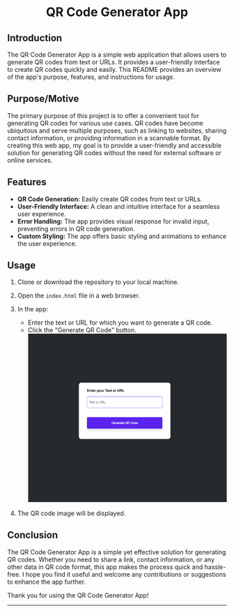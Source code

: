 # <p align="center"> QR Code Generator App </p>

## Introduction

The QR Code Generator App is a simple web application that allows users to generate QR codes from text or URLs. It provides a user-friendly interface to create QR codes quickly and easily. This README provides an overview of the app's purpose, features, and instructions for usage.

## Purpose/Motive

The primary purpose of this project is to offer a convenient tool for generating QR codes for various use cases. QR codes have become ubiquitous and serve multiple purposes, such as linking to websites, sharing contact information, or providing information in a scannable format. By creating this web app, my goal is to provide a user-friendly and accessible solution for generating QR codes without the need for external software or online services.

## Features

- **QR Code Generation:** Easily create QR codes from text or URLs.
- **User-Friendly Interface:** A clean and intuitive interface for a seamless user experience.
- **Error Handling:** The app provides visual response for invalid input, preventing errors in QR code generation.
- **Custom Styling:** The app offers basic styling and animations to enhance the user experience.

## Usage

1. Clone or download the repository to your local machine.
2. Open the `index.html` file in a web browser.
   
3. In the app:
   - Enter the text or URL for which you want to generate a QR code.
   - Click the "Generate QR Code" button.
   ![QR Code Generator App Screenshot](https://raw.githubusercontent.com/aadilsiddiquee/QR_Code_Generator_App/main/ScreenShot.png)

4. The QR code image will be displayed.

## Conclusion

The QR Code Generator App is a simple yet effective solution for generating QR codes. Whether you need to share a link, contact information, or any other data in QR code format, this app makes the process quick and hassle-free. I hope you find it useful and welcome any contributions or suggestions to enhance the app further.

Thank you for using the QR Code Generator App!

---
